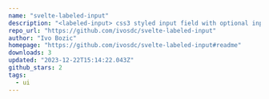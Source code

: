 ```yaml
---
name: "svelte-labeled-input"
description: "<labeled-input> css3 styled input field with optional input validation and error message. Web-component or svelte component"
repo_url: "https://github.com/ivosdc/svelte-labeled-input"
author: "Ivo Bozic"
homepage: "https://github.com/ivosdc/svelte-labeled-input#readme"
downloads: 3
updated: "2023-12-22T15:14:22.043Z"
github_stars: 2
tags: 
  - ui
---
```

